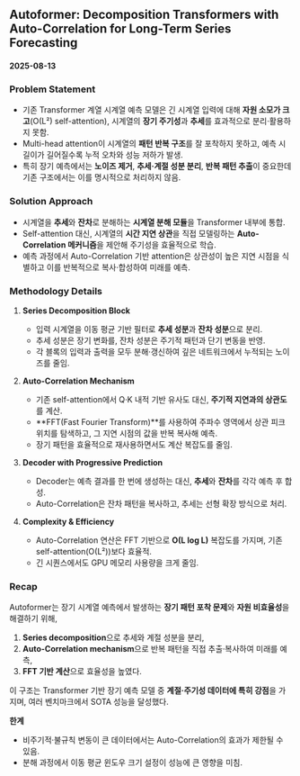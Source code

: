## Autoformer: Decomposition Transformers with Auto-Correlation for Long-Term Series Forecasting

#### 2025-08-13

### Problem Statement

* 기존 Transformer 계열 시계열 예측 모델은 긴 시계열 입력에 대해 **자원 소모가 크고**(O(L²) self-attention), 시계열의 **장기 주기성**과 **추세**를 효과적으로 분리·활용하지 못함.
* Multi-head attention이 시계열의 **패턴 반복 구조**를 잘 포착하지 못하고, 예측 시 길이가 길어질수록 누적 오차와 성능 저하가 발생.
* 특히 장기 예측에서는 **노이즈 제거**, **추세·계절 성분 분리**, **반복 패턴 추출**이 중요한데 기존 구조에서는 이를 명시적으로 처리하지 않음.

### Solution Approach

* 시계열을 **추세**와 **잔차**로 분해하는 **시계열 분해 모듈**을 Transformer 내부에 통합.
* Self-attention 대신, 시계열의 **시간 지연 상관**을 직접 모델링하는 **Auto-Correlation 메커니즘**을 제안해 주기성을 효율적으로 학습.
* 예측 과정에서 Auto-Correlation 기반 attention은 상관성이 높은 지연 시점을 식별하고 이를 반복적으로 복사·합성하여 미래를 예측.

### Methodology Details

1. **Series Decomposition Block**

   * 입력 시계열을 이동 평균 기반 필터로 **추세 성분**과 **잔차 성분**으로 분리.
   * 추세 성분은 장기 변화를, 잔차 성분은 주기적 패턴과 단기 변동을 반영.
   * 각 블록의 입력과 출력을 모두 분해·갱신하여 깊은 네트워크에서 누적되는 노이즈를 줄임.

2. **Auto-Correlation Mechanism**

   * 기존 self-attention에서 Q·K 내적 기반 유사도 대신, **주기적 지연과의 상관도**를 계산.
   * \*\*FFT(Fast Fourier Transform)\*\*를 사용하여 주파수 영역에서 상관 피크 위치를 탐색하고, 그 지연 시점의 값을 반복 복사해 예측.
   * 장기 패턴을 효율적으로 재사용하면서도 계산 복잡도를 줄임.

3. **Decoder with Progressive Prediction**

   * Decoder는 예측 결과를 한 번에 생성하는 대신, **추세**와 **잔차**를 각각 예측 후 합성.
   * Auto-Correlation은 잔차 패턴을 복사하고, 추세는 선형 확장 방식으로 처리.

4. **Complexity & Efficiency**

   * Auto-Correlation 연산은 FFT 기반으로 **O(L log L)** 복잡도를 가지며, 기존 self-attention(O(L²))보다 효율적.
   * 긴 시퀀스에서도 GPU 메모리 사용량을 크게 줄임.

### Recap

Autoformer는 장기 시계열 예측에서 발생하는 **장기 패턴 포착 문제**와 **자원 비효율성**을 해결하기 위해,

1. **Series decomposition**으로 추세와 계절 성분을 분리,
2. **Auto-Correlation mechanism**으로 반복 패턴을 직접 추출·복사하여 미래를 예측,
3. **FFT 기반 계산**으로 효율성을 높였다.

이 구조는 Transformer 기반 장기 예측 모델 중 **계절·주기성 데이터에 특히 강점**을 가지며, 여러 벤치마크에서 SOTA 성능을 달성했다.

**한계**

* 비주기적·불규칙 변동이 큰 데이터에서는 Auto-Correlation의 효과가 제한될 수 있음.
* 분해 과정에서 이동 평균 윈도우 크기 설정이 성능에 큰 영향을 미침.
